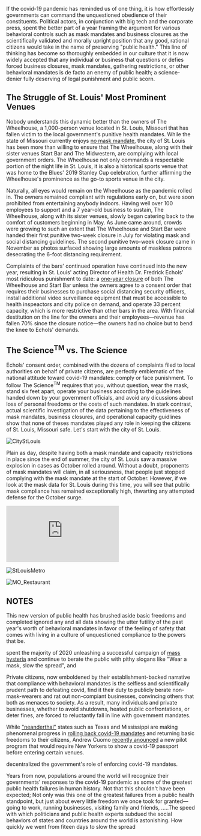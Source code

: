 


If the covid-19 pandemic has reminded us of one thing, it is how effortlessly governments can command the unquestioned obedience of their constituents. Political actors, in conjunction with big tech and the corporate press, spent the better part of a year framing the argument for various behavioral controls such as mask mandates and business closures as the scientifically validated and morally upright position that any good, rational citizens would take in the name of preserving "public health." This line of thinking has become so thoroughly embedded in our culture that it is now widely accepted that any individual or business that questions or defies forced business closures, mask mandates, gathering restrictions, or other behavioral mandates is de facto an enemy of public health; a science-denier fully deserving of legal punishment and public scorn.  

## The Struggle of St. Louis' Most Prominent Venues

Nobody understands this dynamic better than the owners of The Wheelhouse, a 1,000-person venue located in St. Louis, Missouri that has fallen victim to the local government's punitive health mandates. While the state of Missouri currently enjoys [no mask mandate](https://www.nytimes.com/interactive/2020/us/states-reopen-map-coronavirus.html), the city of St. Louis has been more than willing to ensure that The Wheelhouse, along with their sister venues Start Bar and The Midwestern, are complying with local government orders. The Wheelhouse not only commands a respectable portion of the night life in St. Louis, it is also a historical sports venue that was home to the Blues' 2019 Stanley Cup celebration, further affirming the Wheelhouse's prominence as the go-to sports venue in the city. 

Naturally, all eyes would remain on the Wheelhouse as the pandemic rolled in. The owners remained compliant with regulations early on, but were soon prohibited from entertaining anybody indoors. Having well over 100 employees to support and a 7 year-old business to sustain, The Wheelhouse, along with its sister venues, slowly began catering back to the comfort of customers beginning in May. As June came around, crowds were growing to such an extent that The Wheelhouse and Start Bar were handed their first punitive two-week closure in July for violating mask and social distancing guidelines. The second punitive two-week closure came in November as photos surfaced showing large amounts of maskless patrons desecrating the 6-foot distancing requirement.

Complaints of the bars' continued operation have continued into the new year, resulting in St. Louis' acting Director of Health Dr. Fredrick Echols' most ridiculous punishment to date: a [one-year closure](https://www.riverfronttimes.com/musicblog/2021/01/21/wheelhouse-start-bar-ordered-to-close-until-2022-for-covid-19-violations) of both The Wheelhouse and Start Bar unless the owners agree to a consent order that requires their businesses to purchase social distancing security officers, install additional video surveillance equipment that must be accessible to health inspeactors and city police on demand, and operate 33 percent capacity, which is more restrictive than other bars in the area. With financial destitution on the line for the owners and their employees&mdash;revenue has fallen 70% since the closure notice&mdash;the owners had no choice but to bend the knee to Echols' demands.

## The Science<sup>TM</sup> vs. The Science

Echols' consent order, combined with the dozens of complaints filed to local authorities on behalf of private citizens, are perfectly emblematic of the national attitude toward covid-19 mandates: comply or face punishment. To follow The Science<sup>TM</sup> requires that you, without question, wear the mask, stand six feet apart, operate your business according to the guidelines handed down by your government officials, and avoid any dicussions about loss of personal freedoms or the costs of such mandates. In stark contrast, actual scientific investigation of the data pertaining to the effectiveness of mask mandates, business closures, and operational capacity guidlines show that none of theses mandates played any role in keeping the citizens of St. Louis, Missouri safe. Let's start with the city of St. Louis.

![CityStLouis](https://user-images.githubusercontent.com/5093552/109894574-bbd37e00-7c5b-11eb-8ea3-67b689bc2b51.jpeg)

Plain as day, despite having both a mask mandate and capacity restrictions in place since the end of summer, the city of St. Louis saw a massive explosion in cases as October rolled around. Without a doubt, proponents of mask mandates will claim, in all seriousness, that people just stopped complying with the mask mandate at the start of October. However, if we look at the mask data for St. Louis during this time, you will see that public mask compliance has remained exceptionally high, thwarting any attempted defense for the October surge. 

![st_louis_missouri_mask_wearing.pdf](https://github.com/aroz73096/anthonyrozmajzl.com/files/6080369/st_louis_missouri_mask_wearing.pdf)


![StLouisMetro](https://user-images.githubusercontent.com/5093552/109894589-c261f580-7c5b-11eb-90d5-d34df89ee894.jpeg)

![MO_Restaurant](https://user-images.githubusercontent.com/5093552/109894599-c68e1300-7c5b-11eb-8703-6042ebcce01a.PNG)

## NOTES

This new version of public health has brushed aside basic freedoms and completed ignored any and all data showing the utter futility of the past year's worth of behavioral mandates in favor of the feeling of safety that comes with living in a culture of unquestioned compliance to the powers that be.

spent the majority of 2020 unleashing a successful campaign of [mass hysteria](https://www.mdpi.com/1660-4601/18/4/1376/htm?fbclid=IwAR3hKqZ614zBr9zHXBOuaxTA8Z0Dt9Hb-TxObCY3qdpCJFuqh_Mmh3jCdtQ) and continue to berate the public with pithy slogans like "Wear a mask, slow the spread", and 

Private citizens, now emboldened by their establishment-backed narrative that compliance with behavioral mandates is the selfless and scientifically prudent path to defeating covid, find it their duty to publicly berate non-mask-wearers and rat out non-compiant businesses, convincing others that both as menaces to society. As a result, many individuals and private businesses, whether to avoid shutdowns, heated public confrontations, or deter fines, are forced to reluctantly fall in line with government mandates.

While ["neanderthal"](https://apple.news/AFIRA-QvPSFSM2s1Nsyox2A) states such as Texas and Mississippi are making phenomenal progress in [rolling back covid-19 mandates](https://www.nbcnews.com/news/us-news/gov-greg-abbott-lift-texas-mask-mandate-open-state-100-n1259329) and returning basic freedoms to their citizens, Andrew Cuomo [recently anounced](https://nypost.com/2021/03/02/new-yorkers-must-flash-covid-19-passport-to-enter-venues-under-new-program/) a new pilot program that would require New Yorkers to show a covid-19 passport before entering certain venues. 


decentralized the government's role of enforcing covid-19 mandates. 

Years from now, populations around the world will recognize their governments' responses to the covid-19 pandemic as some of the greatest public health failures in human history. Not that this shouldn't have been expected; Not only was this one of the greatest failures from a public health standpoint, but just about every little freedom we once took for granted&mdash; going to work, running businesses, visiting family and friends, .....The speed with which politicians and public health experts subdued the social behaviors of states and countries around the world is astonishing. How quickly we went from fiteen days to slow the spread
